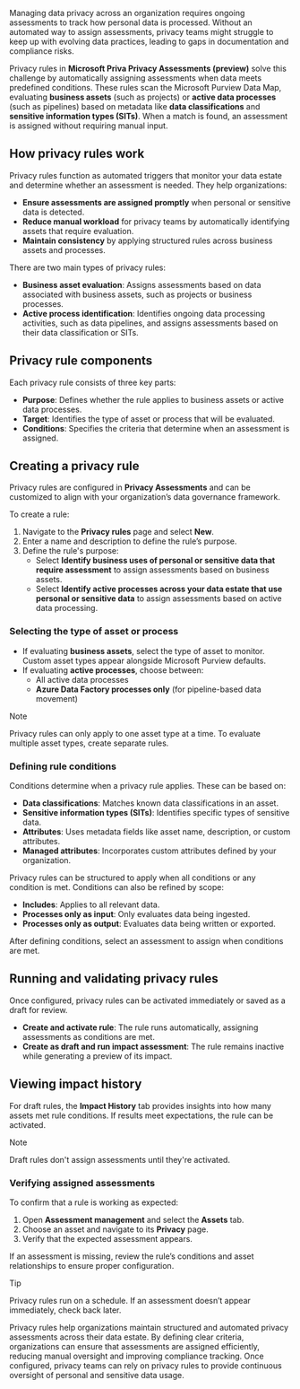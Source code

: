Managing data privacy across an organization requires ongoing assessments to track how personal data is processed. Without an automated way to assign assessments, privacy teams might struggle to keep up with evolving data practices, leading to gaps in documentation and compliance risks.

Privacy rules in **Microsoft Priva Privacy Assessments (preview)** solve this challenge by automatically assigning assessments when data meets predefined conditions. These rules scan the Microsoft Purview Data Map, evaluating **business assets** (such as projects) or **active data processes** (such as pipelines) based on metadata like **data classifications** and **sensitive information types (SITs)**. When a match is found, an assessment is assigned without requiring manual input.

## How privacy rules work

Privacy rules function as automated triggers that monitor your data estate and determine whether an assessment is needed. They help organizations:

- **Ensure assessments are assigned promptly** when personal or sensitive data is detected.
- **Reduce manual workload** for privacy teams by automatically identifying assets that require evaluation.
- **Maintain consistency** by applying structured rules across business assets and processes.

There are two main types of privacy rules:

- **Business asset evaluation**: Assigns assessments based on data associated with business assets, such as projects or business processes.
- **Active process identification**: Identifies ongoing data processing activities, such as data pipelines, and assigns assessments based on their data classification or SITs.

## Privacy rule components

Each privacy rule consists of three key parts:

- **Purpose**: Defines whether the rule applies to business assets or active data processes.
- **Target**: Identifies the type of asset or process that will be evaluated.
- **Conditions**: Specifies the criteria that determine when an assessment is assigned.

## Creating a privacy rule

Privacy rules are configured in **Privacy Assessments** and can be customized to align with your organization’s data governance framework.

To create a rule:

1. Navigate to the **Privacy rules** page and select **New**.
1. Enter a name and description to define the rule’s purpose.
1. Define the rule's purpose:
   - Select **Identify business uses of personal or sensitive data that require assessment** to assign assessments based on business assets.
   - Select **Identify active processes across your data estate that use personal or sensitive data** to assign assessments based on active data processing.

### Selecting the type of asset or process

- If evaluating **business assets**, select the type of asset to monitor. Custom asset types appear alongside Microsoft Purview defaults.
- If evaluating **active processes**, choose between:
  - All active data processes
  - **Azure Data Factory processes only** (for pipeline-based data movement)

> [!NOTE]
> Privacy rules can only apply to one asset type at a time. To evaluate multiple asset types, create separate rules.

### Defining rule conditions

Conditions determine when a privacy rule applies. These can be based on:

- **Data classifications**: Matches known data classifications in an asset.
- **Sensitive information types (SITs)**: Identifies specific types of sensitive data.
- **Attributes**: Uses metadata fields like asset name, description, or custom attributes.
- **Managed attributes**: Incorporates custom attributes defined by your organization.

Privacy rules can be structured to apply when all conditions or any condition is met. Conditions can also be refined by scope:

- **Includes**: Applies to all relevant data.
- **Processes only as input**: Only evaluates data being ingested.
- **Processes only as output**: Evaluates data being written or exported.

After defining conditions, select an assessment to assign when conditions are met.

## Running and validating privacy rules

Once configured, privacy rules can be activated immediately or saved as a draft for review.

- **Create and activate rule**: The rule runs automatically, assigning assessments as conditions are met.
- **Create as draft and run impact assessment**: The rule remains inactive while generating a preview of its impact.

## Viewing impact history

For draft rules, the **Impact History** tab provides insights into how many assets met rule conditions. If results meet expectations, the rule can be activated.

> [!NOTE]
> Draft rules don't assign assessments until they're activated.

### Verifying assigned assessments

To confirm that a rule is working as expected:

1. Open **Assessment management** and select the **Assets** tab.
1. Choose an asset and navigate to its **Privacy** page.
1. Verify that the expected assessment appears.

If an assessment is missing, review the rule’s conditions and asset relationships to ensure proper configuration.

> [!TIP]
> Privacy rules run on a schedule. If an assessment doesn’t appear immediately, check back later.

Privacy rules help organizations maintain structured and automated privacy assessments across their data estate. By defining clear criteria, organizations can ensure that assessments are assigned efficiently, reducing manual oversight and improving compliance tracking. Once configured, privacy teams can rely on privacy rules to provide continuous oversight of personal and sensitive data usage.